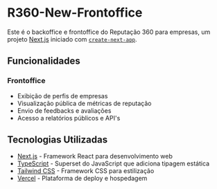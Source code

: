 # R360-New-Frontoffice

Este é o backoffice e frontoffice do Reputação 360 para empresas, um projeto [Next.js](https://nextjs.org) iniciado com [`create-next-app`](https://nextjs.org/docs/app/api-reference/cli/create-next-app).

## Funcionalidades
 
### Frontoffice
- Exibição de perfis de empresas
- Visualização pública de métricas de reputação
- Envio de feedbacks e avaliações
- Acesso a relatórios públicos e API's

## Tecnologias Utilizadas

- [Next.js](https://nextjs.org) - Framework React para desenvolvimento web
- [TypeScript](https://www.typescriptlang.org) - Superset do JavaScript que adiciona tipagem estática
- [Tailwind CSS](https://tailwindcss.com) - Framework CSS para estilização
- [Vercel](https://vercel.com) - Plataforma de deploy e hospedagem